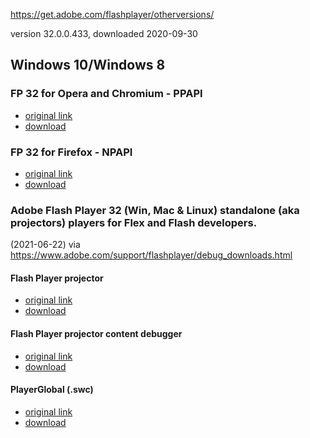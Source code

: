 https://get.adobe.com/flashplayer/otherversions/

version 32.0.0.433, downloaded 2020-09-30

## Windows 10/Windows 8

### FP 32 for Opera and Chromium - PPAPI

 - [original link](https://get.adobe.com/flashplayer/download/?installer=FP_32_for_Opera_and_Chromium_-_PPAPI&os=Windows%2010&browser_type=KHTML&browser_dist=Chrome&dualoffer=false&mdualoffer=true&stype=7706&d=McAfee_Security_Scan_Plus&d=McAfee_Safe_Connect)
 - [download](https://github.com/7468696e6b/adobeflash-archive/blob/master/windows10_windows8/flashplayer32pp_xa_install.exe?raw=true)
 
### FP 32 for Firefox - NPAPI

- [original link](https://get.adobe.com/flashplayer/download/?installer=FP_32_for_Firefox_-_NPAPI&os=Windows%2010&browser_type=Gecko&browser_dist=Firefox&dualoffer=false&mdualoffer=true&stype=7706&d=McAfee_Security_Scan_Plus&d=McAfee_Safe_Connect)
- [download](https://github.com/7468696e6b/adobeflash-archive/blob/master/windows10_windows8/flashplayer32_xa_install.exe?raw=true)

### Adobe Flash Player 32 (Win, Mac & Linux) standalone (aka projectors) players for Flex and Flash developers.
(2021-06-22) via https://www.adobe.com/support/flashplayer/debug_downloads.html

#### Flash Player projector
- [original link](https://fpdownload.macromedia.com/pub/flashplayer/updaters/32/flashplayer_32_sa.exe)
- [download](https://github.com/7468696e6b/adobeflash-archive/blob/master/windows10_windows8/flashplayer_32_sa.exe?raw=true)
#### Flash Player projector content debugger
- [original link](https://fpdownload.macromedia.com/pub/flashplayer/updaters/32/flashplayer_32_sa_debug.exe)
- [download](https://github.com/7468696e6b/adobeflash-archive/blob/master/windows10_windows8/flashplayer_32_sa_debug.exe?raw=true)
#### PlayerGlobal (.swc)
- [original link](https://fpdownload.macromedia.com/get/flashplayer/updaters/32/playerglobal32_0.swc)
- [download](https://github.com/7468696e6b/adobeflash-archive/blob/master/playerglobal32_0.swc?raw=true)
